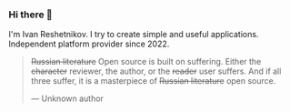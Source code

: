 ### Hi there 👋

I'm Ivan Reshetnikov.
I try to create simple and useful applications.
Independent platform provider since 2022.

> ~~Russian literature~~ Open source is built on suffering.
> Either the ~~character~~ reviewer, the author, or the ~~reader~~ user suffers.
> And if all three suffer, it is a masterpiece of ~~Russian literature~~ open source.
> 
> — Unknown author
